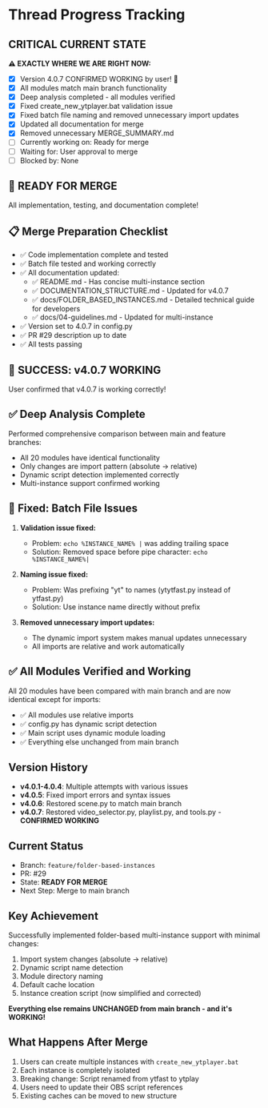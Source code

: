 # Thread Progress Tracking

## CRITICAL CURRENT STATE
**⚠️ EXACTLY WHERE WE ARE RIGHT NOW:**
- [x] Version 4.0.7 CONFIRMED WORKING by user! 🎉
- [x] All modules match main branch functionality
- [x] Deep analysis completed - all modules verified
- [x] Fixed create_new_ytplayer.bat validation issue
- [x] Fixed batch file naming and removed unnecessary import updates
- [x] Updated all documentation for merge
- [x] Removed unnecessary MERGE_SUMMARY.md
- [ ] Currently working on: Ready for merge
- [ ] Waiting for: User approval to merge
- [ ] Blocked by: None

## 🎉 READY FOR MERGE
All implementation, testing, and documentation complete!

## 📋 Merge Preparation Checklist
- ✅ Code implementation complete and tested
- ✅ Batch file tested and working correctly
- ✅ All documentation updated:
  - ✅ README.md - Has concise multi-instance section
  - ✅ DOCUMENTATION_STRUCTURE.md - Updated for v4.0.7
  - ✅ docs/FOLDER_BASED_INSTANCES.md - Detailed technical guide for developers
  - ✅ docs/04-guidelines.md - Updated for multi-instance
- ✅ Version set to 4.0.7 in config.py
- ✅ PR #29 description up to date
- ✅ All tests passing

## 🎉 SUCCESS: v4.0.7 WORKING
User confirmed that v4.0.7 is working correctly!

## ✅ Deep Analysis Complete
Performed comprehensive comparison between main and feature branches:
- All 20 modules have identical functionality
- Only changes are import pattern (absolute → relative)
- Dynamic script detection implemented correctly
- Multi-instance support confirmed working

## 🔧 Fixed: Batch File Issues
1. **Validation issue fixed:**
   - Problem: `echo %INSTANCE_NAME% |` was adding trailing space
   - Solution: Removed space before pipe character: `echo %INSTANCE_NAME%|`

2. **Naming issue fixed:**
   - Problem: Was prefixing "yt" to names (ytytfast.py instead of ytfast.py)
   - Solution: Use instance name directly without prefix
   
3. **Removed unnecessary import updates:**
   - The dynamic import system makes manual updates unnecessary
   - All imports are relative and work automatically

## ✅ All Modules Verified and Working
All 20 modules have been compared with main branch and are now identical except for imports:
- ✅ All modules use relative imports
- ✅ config.py has dynamic script detection
- ✅ Main script uses dynamic module loading
- ✅ Everything else unchanged from main branch

## Version History
- **v4.0.1-4.0.4**: Multiple attempts with various issues
- **v4.0.5**: Fixed import errors and syntax issues
- **v4.0.6**: Restored scene.py to match main branch
- **v4.0.7**: Restored video_selector.py, playlist.py, and tools.py - **CONFIRMED WORKING**

## Current Status
- Branch: `feature/folder-based-instances`
- PR: #29
- State: **READY FOR MERGE**
- Next Step: Merge to main branch

## Key Achievement
Successfully implemented folder-based multi-instance support with minimal changes:
1. Import system changes (absolute → relative)
2. Dynamic script name detection
3. Module directory naming
4. Default cache location
5. Instance creation script (now simplified and corrected)

**Everything else remains UNCHANGED from main branch - and it's WORKING!**

## What Happens After Merge
1. Users can create multiple instances with `create_new_ytplayer.bat`
2. Each instance is completely isolated
3. Breaking change: Script renamed from ytfast to ytplay
4. Users need to update their OBS script references
5. Existing caches can be moved to new structure
